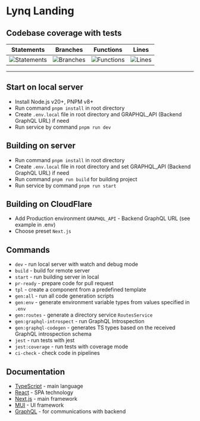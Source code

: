 # Lynq Landing

## Codebase coverage with tests

| Statements                                                                         | Branches                                                                       | Functions                                                                       | Lines                                                                    |
| ---------------------------------------------------------------------------------- | ------------------------------------------------------------------------------ | ------------------------------------------------------------------------------- | ------------------------------------------------------------------------ |
| ![Statements](https://img.shields.io/badge/statements-15.67%25-red.svg?style=flat) | ![Branches](https://img.shields.io/badge/branches-27.41%25-red.svg?style=flat) | ![Functions](https://img.shields.io/badge/functions-10.6%25-red.svg?style=flat) | ![Lines](https://img.shields.io/badge/lines-15.41%25-red.svg?style=flat) |

---

## Start on local server

-   Install Node.js v20+, PNPM v8+
-   Run command `pnpm install` in root directory
-   Create `.env.local` file in root directory and GRAPHQL_API (Backend GraphQL URL) if need
-   Run service by command `pnpm run dev`

## Building on server

-   Run command `pnpm install` in root directory
-   Create `.env.local` file in root directory and set GRAPHQL_API (Backend GraphQL URL) if need
-   Run command `pnpm run build` for building project
-   Run service by command `pnpm run start`

## Building on CloudFlare

-   Add Production environment `GRAPHQL_API` - Backend GraphQL URL (see example in .env)
-   Choose preset `Next.js`

## Commands

-   `dev` - run local server with watch and debug mode
-   `build` - build for remote server
-   `start` - run building server in local
-   `pr-ready` - prepare code for pull request
-   `tpl` - create a component from a predefined template
-   `gen:all` - run all code generation scripts
-   `gen:env` - generate environment variable types from values specified in `.env`
-   `gen:routes` - generate a directory service `RoutesService`
-   `gen:graphql-introspect` - run GraphQL Introspection
-   `gen:graphql-codegen` - generates TS types based on the received GraphQL introspection schema
-   `jest` - run tests with jest
-   `jest:coverage` - run tests with coverage mode
-   `ci-check` - check code in pipelines

## Documentation

-   [TypeScript](https://www.typescriptlang.org/) - main language
-   [React](https://react.dev/) - SPA technology
-   [Next.js](https://nextjs.org/) - main framework
-   [MUI](https://mui.com/) - UI framework
-   [GraphQL](https://back.linq.wezom.agency/graphql-playground-backoffice) - for communications with backend

